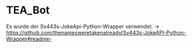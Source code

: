 # TEA_Bot

Es wurde der Sv443s-JokeApi-Python-Wrapper verwendet. -> https://github.com/thenamesweretakenalready/Sv443s-JokeAPI-Python-Wrapper#readme-

